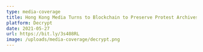```yaml
---
type: media-coverage
title: Hong Kong Media Turns to Blockchain to Preserve Protest Archives
platform: Decrypt
date: 2021-05-27
url: https://bit.ly/3s408RL
image: /uploads/media-coverage/decrypt.png
---
```

